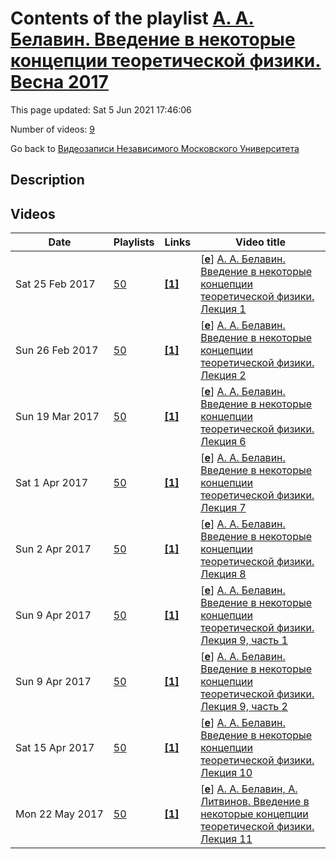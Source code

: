 # Contents of the playlist [А. А. Белавин. Введение в некоторые концепции теоретической физики. Весна 2017](https://www.youtube.com/playlist?list=PLp9ABVh6_x4HVb8uUUkSpdwAQyuESsY0i)

This page updated: Sat 5 Jun 2021 17:46:06

Number of videos: [9](#videos)

Go back to [Видеозаписи Независимого Московского Университета](../README.md)

## Description



## Videos

|Date|Playlists|Links|Video title|
|---|---|---|---|
| Sat&nbsp;25&nbsp;Feb&nbsp;2017 | [50](../playlists/50 "А. А. Белавин. Введение в некоторые концепции теоретической физики. Весна 2017") | [**[1]**](http://ium.mccme.ru/s17/s17-Belavin.html) | [[**e**](https://studio.youtube.com/video/VVr0TZNGkOY/edit "Edit")] [А. А. Белавин. Введение в некоторые концепции теоретической физики. Лекция 1](https://www.youtube.com/watch?v=VVr0TZNGkOY&list=PLp9ABVh6_x4HVb8uUUkSpdwAQyuESsY0i "Совместно с ФОПФ МФТИ. 6 февраля 2017 г. 15:00, НМУ 310 (Москва, Большой Власьевский пер., 11) http://ium.mccme.ru/s17/s17-Belavin.html") |
| Sun&nbsp;26&nbsp;Feb&nbsp;2017 | [50](../playlists/50 "А. А. Белавин. Введение в некоторые концепции теоретической физики. Весна 2017") | [**[1]**](http://ium.mccme.ru/s17/s17-Belavin.html) | [[**e**](https://studio.youtube.com/video/Gddta-eWc-8/edit "Edit")] [А. А. Белавин. Введение в некоторые концепции теоретической физики. Лекция 2](https://www.youtube.com/watch?v=Gddta-eWc-8&list=PLp9ABVh6_x4HVb8uUUkSpdwAQyuESsY0i "Совместно с ФОПФ МФТИ. 13 февраля 2017 г. 15:00, НМУ 310 (Москва, Большой Власьевский пер., 11) http://ium.mccme.ru/s17/s17-Belavin.html") |
| Sun&nbsp;19&nbsp;Mar&nbsp;2017 | [50](../playlists/50 "А. А. Белавин. Введение в некоторые концепции теоретической физики. Весна 2017") | [**[1]**](http://ium.mccme.ru/s17/s17-Belavin.html) | [[**e**](https://studio.youtube.com/video/dt_Bk6So2EE/edit "Edit")] [А. А. Белавин. Введение в некоторые концепции теоретической физики. Лекция 6](https://www.youtube.com/watch?v=dt_Bk6So2EE&list=PLp9ABVh6_x4HVb8uUUkSpdwAQyuESsY0i "Совместно с ФОПФ МФТИ. 13 марта 2017 г. 15:00, НМУ 310 (Москва, Большой Власьевский пер., 11) http://ium.mccme.ru/s17/s17-Belavin.html") |
| Sat&nbsp;1&nbsp;Apr&nbsp;2017 | [50](../playlists/50 "А. А. Белавин. Введение в некоторые концепции теоретической физики. Весна 2017") | [**[1]**](http://ium.mccme.ru/s17/s17-Belavin.html) | [[**e**](https://studio.youtube.com/video/HP2mD4qAEd0/edit "Edit")] [А. А. Белавин. Введение в некоторые концепции теоретической физики. Лекция 7](https://www.youtube.com/watch?v=HP2mD4qAEd0&list=PLp9ABVh6_x4HVb8uUUkSpdwAQyuESsY0i "Совместно с ФОПФ МФТИ. 20 марта 2017 г. 15:00, НМУ 310 (Москва, Большой Власьевский пер., 11) http://ium.mccme.ru/s17/s17-Belavin.html") |
| Sun&nbsp;2&nbsp;Apr&nbsp;2017 | [50](../playlists/50 "А. А. Белавин. Введение в некоторые концепции теоретической физики. Весна 2017") | [**[1]**](http://ium.mccme.ru/s17/s17-Belavin.html) | [[**e**](https://studio.youtube.com/video/hC8ZFzIttuY/edit "Edit")] [А. А. Белавин. Введение в некоторые концепции теоретической физики. Лекция 8](https://www.youtube.com/watch?v=hC8ZFzIttuY&list=PLp9ABVh6_x4HVb8uUUkSpdwAQyuESsY0i "Совместно с ФОПФ МФТИ. 27 марта 2017 г. 15:00, НМУ 310 (Москва, Большой Власьевский пер., 11) http://ium.mccme.ru/s17/s17-Belavin.html") |
| Sun&nbsp;9&nbsp;Apr&nbsp;2017 | [50](../playlists/50 "А. А. Белавин. Введение в некоторые концепции теоретической физики. Весна 2017") | [**[1]**](http://ium.mccme.ru/s17/s17-Belavin.html) | [[**e**](https://studio.youtube.com/video/_6pYBTlNsWM/edit "Edit")] [А. А. Белавин. Введение в некоторые концепции теоретической физики. Лекция 9, часть 1](https://www.youtube.com/watch?v=_6pYBTlNsWM&list=PLp9ABVh6_x4HVb8uUUkSpdwAQyuESsY0i "Совместно с ФОПФ МФТИ. 3 апреля 2017 г. 15:00, НМУ 310 (Москва, Большой Власьевский пер., 11) http://ium.mccme.ru/s17/s17-Belavin.html") |
| Sun&nbsp;9&nbsp;Apr&nbsp;2017 | [50](../playlists/50 "А. А. Белавин. Введение в некоторые концепции теоретической физики. Весна 2017") | [**[1]**](http://ium.mccme.ru/s17/s17-Belavin.html) | [[**e**](https://studio.youtube.com/video/Y5iiUFp_8CY/edit "Edit")] [А. А. Белавин. Введение в некоторые концепции теоретической физики. Лекция 9, часть 2](https://www.youtube.com/watch?v=Y5iiUFp_8CY&list=PLp9ABVh6_x4HVb8uUUkSpdwAQyuESsY0i "Совместно с ФОПФ МФТИ. 3 апреля 2017 г. 15:00, НМУ 310 (Москва, Большой Власьевский пер., 11) http://ium.mccme.ru/s17/s17-Belavin.html") |
| Sat&nbsp;15&nbsp;Apr&nbsp;2017 | [50](../playlists/50 "А. А. Белавин. Введение в некоторые концепции теоретической физики. Весна 2017") | [**[1]**](http://ium.mccme.ru/s17/s17-Belavin.html) | [[**e**](https://studio.youtube.com/video/NsqtOyNxsX8/edit "Edit")] [А. А. Белавин. Введение в некоторые концепции теоретической физики. Лекция 10](https://www.youtube.com/watch?v=NsqtOyNxsX8&list=PLp9ABVh6_x4HVb8uUUkSpdwAQyuESsY0i "Совместно с ФОПФ МФТИ. 10 апреля 2017 г. 15:00, НМУ 310 (Москва, Большой Власьевский пер., 11) http://ium.mccme.ru/s17/s17-Belavin.html") |
| Mon&nbsp;22&nbsp;May&nbsp;2017 | [50](../playlists/50 "А. А. Белавин. Введение в некоторые концепции теоретической физики. Весна 2017") | [**[1]**](http://ium.mccme.ru/s17/s17-Belavin.html) | [[**e**](https://studio.youtube.com/video/1x9yEuY8YJA/edit "Edit")] [А. А. Белавин, А. Литвинов. Введение в некоторые концепции теоретической физики. Лекция 11](https://www.youtube.com/watch?v=1x9yEuY8YJA&list=PLp9ABVh6_x4HVb8uUUkSpdwAQyuESsY0i "Совместно с ФОПФ МФТИ. 17 апреля 2017 г. 15:00, НМУ 310 (Москва, Большой Власьевский пер., 11) http://ium.mccme.ru/s17/s17-Belavin.html") |
